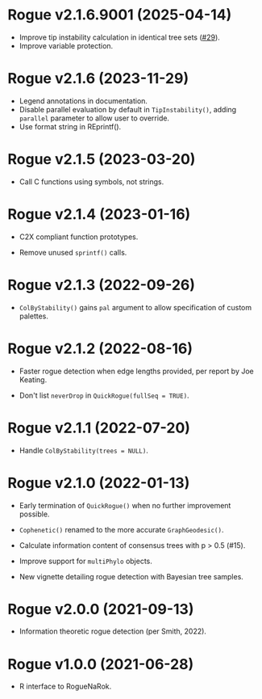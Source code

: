 # Rogue v2.1.6.9001 (2025-04-14)

- Improve tip instability calculation in identical tree sets
  ([#29](https://github.com/ms609/Rogue/issues/29)).
- Improve variable protection.


# Rogue v2.1.6 (2023-11-29)

- Legend annotations in documentation.
- Disable parallel evaluation by default in `TipInstability()`,
  adding `parallel` parameter to allow user to override.
- Use format string in REprintf().


# Rogue v2.1.5 (2023-03-20)

- Call C functions using symbols, not strings.


# Rogue v2.1.4 (2023-01-16)

- C2X compliant function prototypes.

- Remove unused `sprintf()` calls.


# Rogue v2.1.3 (2022-09-26)

- `ColByStability()` gains `pal` argument to allow specification of custom
  palettes.


# Rogue v2.1.2 (2022-08-16)

- Faster rogue detection when edge lengths provided, per report by Joe Keating.

- Don't list `neverDrop` in `QuickRogue(fullSeq = TRUE)`.


# Rogue v2.1.1 (2022-07-20)

- Handle `ColByStability(trees = NULL)`.


# Rogue v2.1.0 (2022-01-13)

- Early termination of `QuickRogue()` when no further improvement possible.

- `Cophenetic()` renamed to the more accurate `GraphGeodesic()`.

- Calculate information content of consensus trees with p > 0.5 (#15).

- Improve support for `multiPhylo` objects.

- New vignette detailing rogue detection with Bayesian tree samples.


# Rogue v2.0.0 (2021-09-13)

- Information theoretic rogue detection (per Smith, 2022).


# Rogue v1.0.0 (2021-06-28)

 - R interface to RogueNaRok.
